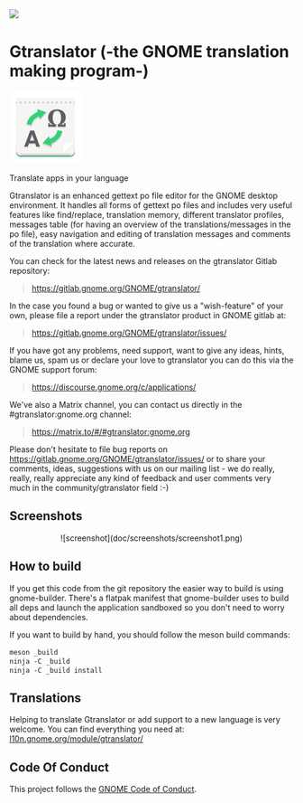 <a href="https://flathub.org/apps/details/org.gnome.Gtranslator">
<img src="https://flathub.org/api/badge?svg&locale=en&light" width="190px" />
</a>

# Gtranslator (-the GNOME translation making program-)
<img src="data/icons/hicolor/scalable/apps/org.gnome.Gtranslator.svg" width="128" height="128" />
<p>Translate apps in your language</p>

Gtranslator is an enhanced gettext po file editor for the GNOME desktop
environment. It handles all forms of gettext po files and includes very useful
features like find/replace, translation memory, different translator profiles,
messages table (for having an overview of the translations/messages in the po
file), easy navigation and editing of translation messages and comments of the
translation where accurate.

You can check for the latest news and releases on the gtranslator Gitlab repository:

>   https://gitlab.gnome.org/GNOME/gtranslator/

In the case you found a bug or wanted to give us a "wish-feature" of your own,
please file a report under the gtranslator product in GNOME gitlab at:

>   https://gitlab.gnome.org/GNOME/gtranslator/issues/

If you have got any problems, need support, want to give any ideas, hints,
blame us, spam us or declare your love to gtranslator you can do this via the
GNOME support forum:

>   https://discourse.gnome.org/c/applications/

We've also a Matrix channel, you can contact us directly in the #gtranslator:gnome.org channel:

>   https://matrix.to/#/#gtranslator:gnome.org

Please don't hesitate to file bug reports on
https://gitlab.gnome.org/GNOME/gtranslator/issues/ or to share your comments,
ideas, suggestions with us on our mailing list - we do really, really, really
appreciate any kind of feedback and user comments very much in the
community/gtranslator field :-)

## Screenshots

<div align="center">
![screenshot](doc/screenshots/screenshot1.png)
</div>

## How to build

If you get this code from the git repository the easier way to build is using
gnome-builder. There's a flatpak manifest that gnome-builder uses to build all
deps and launch the application sandboxed so you don't need to worry about
dependencies.

If you want to build by hand, you should follow the meson build commands:

```
meson _build
ninja -C _build
ninja -C _build install
```

## Translations

Helping to translate Gtranslator or add support to a new language is very
welcome. You can find everything you need at:
[l10n.gnome.org/module/gtranslator/](https://l10n.gnome.org/module/gtranslator/)

## Code Of Conduct

This project follows the [GNOME Code of Conduct](https://conduct.gnome.org/).
